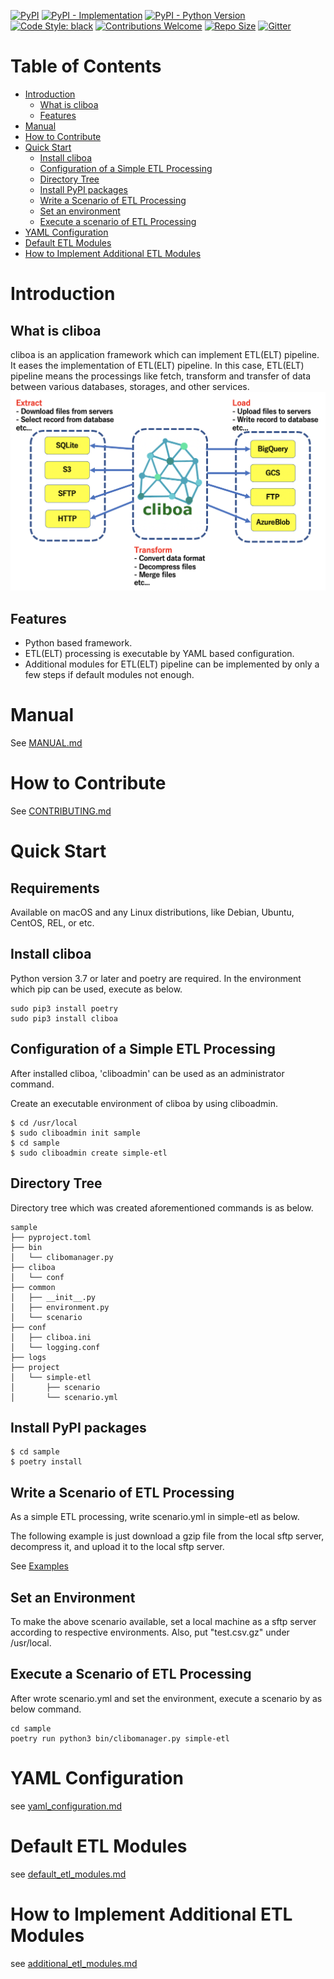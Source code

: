 [![PyPI](https://img.shields.io/pypi/v/cliboa?style=flat-square)](https://pypi.org/project/cliboa)
[![PyPI - Implementation](https://img.shields.io/pypi/implementation/cliboa?style=flat-square)](https://pypi.org/project/cliboa)
[![PyPI - Python Version](https://img.shields.io/pypi/pyversions/cliboa?style=flat-square)](https://pypi.org/project/cliboa)
[![Code Style:
black](https://img.shields.io/badge/code%20style-black-000000.svg?style=flat-square)](https://github.com/psf/black)
[![Contributions Welcome](https://img.shields.io/static/v1.svg?label=Contributions&message=Welcome&color=0059b3&style=flat-square)](https://github.com/BrainPad/cliboa/blob/master/CONTRIBUTING.md)
[![Repo Size](https://img.shields.io/github/repo-size/BrainPad/cliboa)](https://github.com/BrainPad/cliboa)
[![Gitter](https://badges.gitter.im/cliboa/users.svg)](https://gitter.im/cliboa/users?utm_source=badge&utm_medium=badge&utm_campaign=pr-badge)


# Table of Contents
* [Introduction](#introduction)
  * [What is cliboa](#what-is-cliboa)
  * [Features](#features)
* [Manual](#manual)
* [How to Contribute](#how-to-contribute)
* [Quick Start](#quick-start)
  * [Install cliboa](#install-cliboa)
  * [Configuration of a Simple ETL Processing](#configuration-of-a-simple-etl-processing)
  * [Directory Tree](#directory-tree)
  * [Install PyPI packages](#install-pypi-packages)
  * [Write a Scenario of ETL Processing](#write-a-scenario-of-etl-processing)
  * [Set an environment](#set-an-environment)
  * [Execute a scenario of ETL Processing](#execute-a-scenario-of-etl-processing)
* [YAML Configuration](#yaml-configuration)
* [Default ETL Modules](#default-etl-modules)
* [How to Implement Additional ETL Modules](#how-to-implement-additional-etl-modules)

# Introduction
## What is cliboa
cliboa is an application framework which can implement ETL(ELT) pipeline. It eases the implementation of ETL(ELT) pipeline. In this case, ETL(ELT) pipeline means the processings like fetch, transform and transfer of data between various databases, storages, and other services.
![](/img/cliboa_brief.png)

## Features
- Python based framework.
- ETL(ELT) processing is executable by YAML based configuration.
- Additional modules for ETL(ELT) pipeline can be implemented by only a few steps if default modules not enough.

# Manual
See [MANUAL.md](/MANUAL.md)

# How to Contribute
See [CONTRIBUTING.md](/CONTRIBUTING.md)


# Quick Start
## Requirements
Available on macOS and any Linux distributions, like Debian, Ubuntu, CentOS, REL, or etc.

## Install cliboa
Python version 3.7 or later and poetry are required. In the environment which pip can be used, execute as below.

```
sudo pip3 install poetry
sudo pip3 install cliboa
```

## Configuration of a Simple ETL Processing
After installed cliboa, 'cliboadmin' can be used as an administrator command. 

Create an executable environment of cliboa by using cliboadmin.

```
$ cd /usr/local
$ sudo cliboadmin init sample
$ cd sample
$ sudo cliboadmin create simple-etl
```

## Directory Tree
Directory tree which was created aforementioned commands is as below.

```
sample
├── pyproject.toml
├── bin
│   └── clibomanager.py
├── cliboa
│   └── conf
├── common
│   ├── __init__.py
│   ├── environment.py
│   └── scenario
├── conf
│   ├── cliboa.ini
│   └── logging.conf
├── logs
├── project
│   └── simple-etl
│       ├── scenario
│       └── scenario.yml
```

## Install PyPI packages
```
$ cd sample
$ poetry install
```

## Write a Scenario of ETL Processing
As a simple ETL processing, write scenario.yml in simple-etl as below.

The following example is just download a gzip file from the local sftp server, decompress it, and upload it to the local sftp server.

See [Examples](docs/yaml_configuration.md#examples)

## Set an Environment
To make the above scenario available, set a local machine as a sftp server according to respective environments. Also, put "test.csv.gz" under /usr/local.

## Execute a Scenario of ETL Processing
After wrote scenario.yml and set the environment, execute a scenario by as below command.
```
cd sample
poetry run python3 bin/clibomanager.py simple-etl
```

# YAML Configuration
see [yaml_configuration.md](/docs/yaml_configuration.md)

# Default ETL Modules
see [default_etl_modules.md](/docs/default_etl_modules.md)

# How to Implement Additional ETL Modules
see [additional_etl_modules.md](/docs/additional_etl_modules.md)
